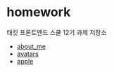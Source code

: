 # homework

태킷 프론트엔드 스쿨 12기 과제 저장소

- [about_me](https://github.com/somin2352/homework/blob/acf7e6991ced1af51e18a9b287f8c44f8f3ec524/md/about-me.md)
- [avatars](https://github.com/somin2352/homework/blob/ebb35d3a79cf29127eff1e24ab8ecb77b2536db3/md/avatars.md)
- [apple](https://github.com/somin2352/homework/blob/35c8e1746d4efcdd456112ec7c57d83cd168fe05/md/apple.md)
